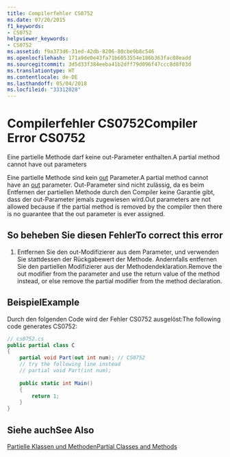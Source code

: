 ```yaml
---
title: Compilerfehler CS0752
ms.date: 07/20/2015
f1_keywords:
- CS0752
helpviewer_keywords:
- CS0752
ms.assetid: f9a373d6-31ed-42db-8206-80cbe9b8c546
ms.openlocfilehash: 171a9de0e43fa71b6053554e186b363fac08eadd
ms.sourcegitcommit: 3d5d33f384eeba41b2dff79d096f47ccc8d8f03d
ms.translationtype: HT
ms.contentlocale: de-DE
ms.lasthandoff: 05/04/2018
ms.locfileid: "33312028"
---
```

# <a name="compiler-error-cs0752"></a><span data-ttu-id="2b81e-102">Compilerfehler CS0752</span><span class="sxs-lookup"><span data-stu-id="2b81e-102">Compiler Error CS0752</span></span>
<span data-ttu-id="2b81e-103">Eine partielle Methode darf keine out-Parameter enthalten.</span><span class="sxs-lookup"><span data-stu-id="2b81e-103">A partial method cannot have out parameters</span></span>  
  
 <span data-ttu-id="2b81e-104">Eine partielle Methode sind kein [out](../../csharp/language-reference/keywords/out-parameter-modifier.md) Parameter.</span><span class="sxs-lookup"><span data-stu-id="2b81e-104">A partial method cannot have an [out](../../csharp/language-reference/keywords/out-parameter-modifier.md) parameter.</span></span> <span data-ttu-id="2b81e-105">Out-Parameter sind nicht zulässig, da es beim Entfernen der partiellen Methode durch den Compiler keine Garantie gibt, dass der out-Parameter jemals zugewiesen wird.</span><span class="sxs-lookup"><span data-stu-id="2b81e-105">Out parameters are not allowed because if the partial method is removed by the compiler then there is no guarantee that the out parameter is ever assigned.</span></span>  
  
## <a name="to-correct-this-error"></a><span data-ttu-id="2b81e-106">So beheben Sie diesen Fehler</span><span class="sxs-lookup"><span data-stu-id="2b81e-106">To correct this error</span></span>  
  
1.  <span data-ttu-id="2b81e-107">Entfernen Sie den out-Modifizierer aus dem Parameter, und verwenden Sie stattdessen der Rückgabewert der Methode. Andernfalls entfernen Sie den partiellen Modifizierer aus der Methodendeklaration.</span><span class="sxs-lookup"><span data-stu-id="2b81e-107">Remove the out modifier from the parameter and use the return value of the method instead, or else remove the partial modifier from the method declaration.</span></span>  
  
## <a name="example"></a><span data-ttu-id="2b81e-108">Beispiel</span><span class="sxs-lookup"><span data-stu-id="2b81e-108">Example</span></span>  
 <span data-ttu-id="2b81e-109">Durch den folgenden Code wird der Fehler CS0752 ausgelöst:</span><span class="sxs-lookup"><span data-stu-id="2b81e-109">The following code generates CS0752:</span></span>  
  
```csharp  
// cs0752.cs  
public partial class C  
{  
    partial void Part(out int num); // CS0752  
    // try the following line instead  
    // partial void Part(int num);  
  
    public static int Main()  
    {  
        return 1;  
    }  
}  
```  
  
## <a name="see-also"></a><span data-ttu-id="2b81e-110">Siehe auch</span><span class="sxs-lookup"><span data-stu-id="2b81e-110">See Also</span></span>  
 [<span data-ttu-id="2b81e-111">Partielle Klassen und Methoden</span><span class="sxs-lookup"><span data-stu-id="2b81e-111">Partial Classes and Methods</span></span>](../../csharp/programming-guide/classes-and-structs/partial-classes-and-methods.md)
